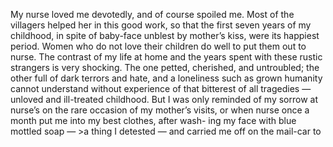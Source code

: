 My nurse loved me devotedly, and of course 
spoiled me. Most of the villagers helped her 
in this good work, so that the first seven years 
of my childhood, in spite of baby-face unblest by 
mother’s kiss, were its happiest period. Women 
who do not love their children do well to put 
them out to nurse. The contrast of my life at 
home and the years spent with these rustic 
strangers is very shocking. The one petted, 
cherished, and untroubled; the other full of dark 
terrors and hate, and a loneliness such as grown 
humanity cannot understand without experience 
of that bitterest of all tragedies — unloved and 
ill-treated childhood. But I was only reminded 
of my sorrow at nurse’s on the rare occasion 
of my mother’s visits, or when nurse once a 
month put me into my best clothes, after wash- 
ing my face with blue mottled soap — >a thing I 
detested — and carried me off on the mail-car to